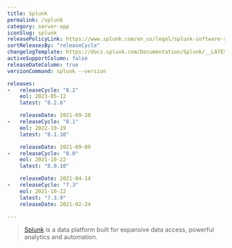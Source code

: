 ```yaml
---
title: Splunk
permalink: /splunk
category: server-app
iconSlug: splunk
releasePolicyLink: https://www.splunk.com/en_us/legal/splunk-software-support-policy.html
sortReleasesBy: "releaseCycle"
changelogTemplate: https://docs.splunk.com/Documentation/Splunk/__LATEST__/ReleaseNotes/MeetSplunk
activeSupportColumn: false
releaseDateColumn: true
versionCommand: splunk --version

releases:
-   releaseCycle: "8.2"
    eol: 2023-05-12
    latest: "8.2.6"

    releaseDate: 2021-09-20
-   releaseCycle: "8.1"
    eol: 2022-10-19
    latest: "8.1.10"

    releaseDate: 2021-09-09
-   releaseCycle: "8.0"
    eol: 2021-10-22
    latest: "8.0.10"

    releaseDate: 2021-04-14
-   releaseCycle: "7.3"
    eol: 2021-10-22
    latest: "7.3.9"
    releaseDate: 2021-02-24

---
```


> [Splunk](https://www.splunk.com/) is a data platform built for expansive data access, powerful analytics and automation.
